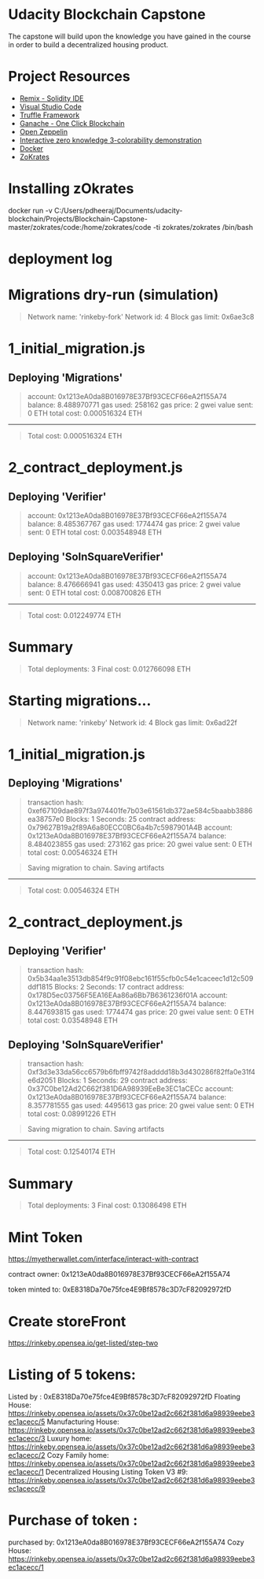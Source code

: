 # Udacity Blockchain Capstone

The capstone will build upon the knowledge you have gained in the course in order to build a decentralized housing product. 

# Project Resources

* [Remix - Solidity IDE](https://remix.ethereum.org/)
* [Visual Studio Code](https://code.visualstudio.com/)
* [Truffle Framework](https://truffleframework.com/)
* [Ganache - One Click Blockchain](https://truffleframework.com/ganache)
* [Open Zeppelin ](https://openzeppelin.org/)
* [Interactive zero knowledge 3-colorability demonstration](http://web.mit.edu/~ezyang/Public/graph/svg.html)
* [Docker](https://docs.docker.com/install/)
* [ZoKrates](https://github.com/Zokrates/ZoKrates)


# Installing zOkrates
docker run -v C:/Users/pdheeraj/Documents/udacity-blockchain/Projects/Blockchain-Capstone-master/zokrates/code:/home/zokrates/code -ti zokrates/zokrates /bin/bash

# deployment log

Migrations dry-run (simulation)
===============================
> Network name:    'rinkeby-fork'
> Network id:      4
> Block gas limit: 0x6ae3c8


1_initial_migration.js
======================

   Deploying 'Migrations'
   ----------------------
   > account:             0x1213eA0da8B016978E37Bf93CECF66eA2f155A74
   > balance:             8.488970771
   > gas used:            258162
   > gas price:           2 gwei
   > value sent:          0 ETH
   > total cost:          0.000516324 ETH

   -------------------------------------
   > Total cost:         0.000516324 ETH


2_contract_deployment.js
========================

   Deploying 'Verifier'
   --------------------
   > account:             0x1213eA0da8B016978E37Bf93CECF66eA2f155A74
   > balance:             8.485367767
   > gas used:            1774474
   > gas price:           2 gwei
   > value sent:          0 ETH
   > total cost:          0.003548948 ETH


   Deploying 'SolnSquareVerifier'
   ------------------------------
   > account:             0x1213eA0da8B016978E37Bf93CECF66eA2f155A74
   > balance:             8.476666941
   > gas used:            4350413
   > gas price:           2 gwei
   > value sent:          0 ETH
   > total cost:          0.008700826 ETH

   -------------------------------------
   > Total cost:         0.012249774 ETH


Summary
=======
> Total deployments:   3
> Final cost:          0.012766098 ETH


Starting migrations...
======================
> Network name:    'rinkeby'
> Network id:      4
> Block gas limit: 0x6ad22f


1_initial_migration.js
======================

   Deploying 'Migrations'
   ----------------------
   > transaction hash:    0xef67109dae897f3a974401fe7b03e61561db372ae584c5baabb3886ea38757e0
   > Blocks: 1            Seconds: 25
   > contract address:    0x79627B19a2f89A6a80ECC0BC6a4b7c5987901A4B
   > account:             0x1213eA0da8B016978E37Bf93CECF66eA2f155A74
   > balance:             8.484023855
   > gas used:            273162
   > gas price:           20 gwei
   > value sent:          0 ETH
   > total cost:          0.00546324 ETH


   > Saving migration to chain.
   > Saving artifacts
   -------------------------------------
   > Total cost:          0.00546324 ETH


2_contract_deployment.js
========================

   Deploying 'Verifier'
   --------------------
   > transaction hash:    0x5b34aa1e3513db854f9c91f08ebc161f55cfb0c54e1caceec1d12c509ddf1815
   > Blocks: 2            Seconds: 17
   > contract address:    0x178D5ec03756F5EA16EAa86a6Bb7B6361236f01A
   > account:             0x1213eA0da8B016978E37Bf93CECF66eA2f155A74
   > balance:             8.447693815
   > gas used:            1774474
   > gas price:           20 gwei
   > value sent:          0 ETH
   > total cost:          0.03548948 ETH


   Deploying 'SolnSquareVerifier'
   ------------------------------
   > transaction hash:    0xf3d3e33da56cc6579b6fbff9742f8adddd18b3d430286f82ffa0e31f4e6d2051
   > Blocks: 1            Seconds: 29
   > contract address:    0x37C0be12Ad2C662f381D6A98939EeBe3EC1aCECc
   > account:             0x1213eA0da8B016978E37Bf93CECF66eA2f155A74
   > balance:             8.357781555
   > gas used:            4495613
   > gas price:           20 gwei
   > value sent:          0 ETH
   > total cost:          0.08991226 ETH


   > Saving migration to chain.
   > Saving artifacts
   -------------------------------------
   > Total cost:          0.12540174 ETH


Summary
=======
> Total deployments:   3
> Final cost:          0.13086498 ETH



# Mint Token
https://myetherwallet.com/interface/interact-with-contract 

contract owner: 0x1213eA0da8B016978E37Bf93CECF66eA2f155A74

token minted to: 0xE8318Da70e75fce4E9Bf8578c3D7cF82092972fD

# Create storeFront
https://rinkeby.opensea.io/get-listed/step-two



# Listing of 5 tokens: 

Listed by : 0xE8318Da70e75fce4E9Bf8578c3D7cF82092972fD
Floating House: https://rinkeby.opensea.io/assets/0x37c0be12ad2c662f381d6a98939eebe3ec1acecc/5
Manufacturing House: https://rinkeby.opensea.io/assets/0x37c0be12ad2c662f381d6a98939eebe3ec1acecc/3
Luxury home: https://rinkeby.opensea.io/assets/0x37c0be12ad2c662f381d6a98939eebe3ec1acecc/2
Cozy Family home: https://rinkeby.opensea.io/assets/0x37c0be12ad2c662f381d6a98939eebe3ec1acecc/1
Decentralized Housing Listing Token V3 #9: https://rinkeby.opensea.io/assets/0x37c0be12ad2c662f381d6a98939eebe3ec1acecc/9

# Purchase of token : 
purchased by: 0x1213eA0da8B016978E37Bf93CECF66eA2f155A74
Cozy House: https://rinkeby.opensea.io/assets/0x37c0be12ad2c662f381d6a98939eebe3ec1acecc/1

